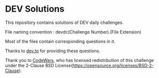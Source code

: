 # DEV Solutions
This repository contains solutions of DEV daily challenges.

File naming convention :
devdc(Challenge Number).(File Extension)

Most of the files contain corresponding questions in it.

Thanks to [dev.to](https://dev.to) for providing these questions.

Thank you to [CodeWars](https://codewars.com/), who has licensed redistribution of this challenge under the 2-Clause BSD License(https://opensource.org/licenses/BSD-2-Clause).